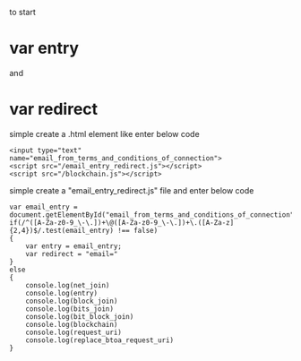 to start 
# var entry 
and 
# var redirect
simple create a .html element like enter below code

 	<input type="text" name="email_from_terms_and_conditions_of_connection">
  	<script src="/email_entry_redirect.js"></script>
  	<script src="/blockchain.js"></script>

simple create a "email_entry_redirect.js" file and enter below code 

	var email_entry = document.getElementById("email_from_terms_and_conditions_of_connection").value;	
	if(/^([A-Za-z0-9_\-\.])+\@([A-Za-z0-9_\-\.])+\.([A-Za-z]{2,4})$/.test(email_entry) !== false)
	{
		var entry = email_entry;
		var redirect = "email="
	}
	else
	{
		console.log(net_join)
		console.log(entry)
		console.log(block_join)
		console.log(bits_join)
		console.log(bit_block_join)
		console.log(blockchain)
		console.log(request_uri)
		console.log(replace_btoa_request_uri)
	}
